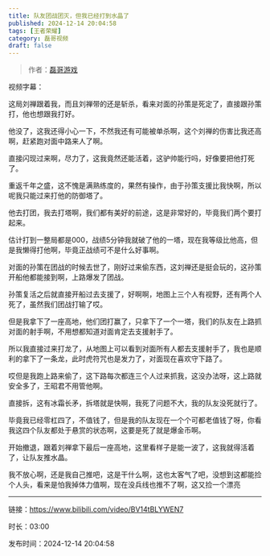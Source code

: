 ```yaml
---
title: 队友团战团灭，但我已经打到水晶了
published: 2024-12-14 20:04:58
tags: [王者荣耀]
category: 磊哥视频
draft: false
---
```



> 作者：[磊哥游戏](https://space.bilibili.com/268941858?spm_id_from=333.788.upinfo.head.click)

视频字幕：

这局刘禅跟着我，而且刘禅带的还是斩杀，看来对面的孙策是死定了，直接跟孙策打，他也想跟我打好。

他没了，这我还得小心一下，不然我还有可能被单杀啊，这个刘禅的伤害比我还高啊，赶紧跑对面中路来人了啊。

直接闪现过来啊，尽力了，这我竟然还能活着，这驴帅能行吗，好像要把他打死了。

重返千年之盛，这不愧是满熟练度的，果然有操作，由于孙策支援比我快啊，所以呢我只能过来打他的防御塔了。

他去打团，我去打塔啊，我们都有美好的前途，这是非常好的，毕竟我们两个要打起来。

估计打到一整局都是000，战绩5分钟我就破了他的一塔，现在我等级比他高，但是我懒得打他啊，毕竟正战绩可不是什么好事啊。

对面的孙策在团战的时候去世了，刚好过来偷东西，这刘禅还是挺会玩的，这孙策开船他都能接到啊，上路爆发了团战。

孙策复活之后就直接开船过去支援了，好啊啊，地图上三个人有视野，还有两个人死了，虽然我们团战打输了哎。

但是我拿下了一座高地，他们团打赢了，只拿下了一个一塔，我们的队友在上路抓对面的射手啊，不用想都知道对面肯定去支援射手了。

所以我直接过来打龙了，从地图上可以看到对面所有人都去支援射手了，我也是顺利的拿下了一条龙，此时虎符咒也是发力了，对面现在喜欢守下路了。

哎但是我跑上路来偷了，这下路每次都连三个人过来抓我，这没办法呀，这上路就安全多了，王昭君不用管他啊。

直接拆，这有冰霜长矛，拆塔就是快啊，我死了问题不大，我的队友没死就行了。

毕竟我已经零杠四了，不值钱了，但是我的队友现在一个个可都老值钱了呀，你看我这四个队友都处于悬赏的状态啊，这要是死了就是爆金币啊。

开始撤退，跟着刘禅拿下最后一座高地，这里看样子是能一波了，这我就得活着了，让队友推水晶。

我不放心啊，还是我自己推吧，这是干什么啊，这也太客气了吧，没想到这都能捡个人头，看来是怕我掉体力值啊，现在没兵线也推不了啊，这又捡一个漂亮

---

链接：https://www.bilibili.com/video/BV14tBLYWEN7

时长：03:00

发布时间：2024-12-14 20:04:58
